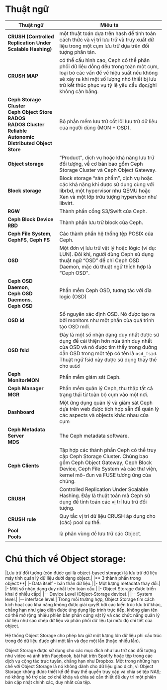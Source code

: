# Thuật ngữ

|Thuật ngữ|Miêu tả|
|------|----|
|**CRUSH (Controlled Replication Under Scalable Hashing)**|một thuật toán dựa trên hash để tính toán cách thức và vị trí lưu trữ và truy xuất dữ liệu trong một cụm lưu trữ dựa trên đối tượng phân tán.|
|**CRUSH MAP**|có thể cấu hình cao, Ceph có thể phân phối dữ liệu đồng đều trong toàn một cụm, loại bỏ các vấn đề về hiệu suất nếu không sẽ xảy ra khi một số lượng nhỏ thiết bị lưu trữ kết thúc phục vụ tỷ lệ yêu cầu đọc/ghi không cân bằng.|
|**Ceph Storage Cluster**</br>**Ceph Object Store**</br>**RADOS**</br>**RADOS Cluster**</br>**Reliable Autonomic Distributed Object Store**|Bộ phần mềm lưu trữ cốt lõi lưu trữ dữ liệu của người dùng (MON + OSD).|
|**Object storage**|“Product”, dịch vụ hoặc khả năng lưu trữ đối tượng, về cơ bản bao gồm Ceph Storage Cluster và  Ceph Object Gateway.|
|**Block storage**|Block storage “sản phẩm”, dịch vụ hoặc các khả năng khi được sử dụng cùng với librbd, một hypervisor như QEMU hoặc Xen và một lớp trừu tượng hypervisor như libvirt.|
|**RGW**|Thành phần cổng S3/Swift của Ceph.|
|**Ceph Block Device**</br> **RBD**|Thành phần lưu trữ block của Ceph.|
|**Ceph File System**, **CephFS**, **Ceph FS**|Các thành phần hệ thống tệp POSIX của Ceph.|
|**OSD**|Một đơn vị lưu trữ vật lý hoặc lôgic (ví dụ: LUN). Đôi khi, người dùng Ceph sử dụng thuật ngữ “OSD” để chỉ Ceph OSD Daemon, mặc dù thuật ngữ thích hợp là “Ceph OSD”.|
|**Ceph OSD Daemon**,</br> **Ceph OSD Daemons**,</br> **Ceph OSD**|Phần mềm Ceph OSD, tương tác với đĩa logic (OSD)|
|**OSD id**|Số nguyên xác định OSD. Nó được tạo ra bởi monitors như một phần của quá trình tạo OSD mới.|
|**OSD fsid**|Đây là một số nhận dạng duy nhất được sử dụng để cải thiện hơn nữa tính duy nhất của OSD và nó được tìm thấy trong đường dẫn OSD trong một tệp có tên là `osd_fsid`. Thuật ngữ fsid này được sử dụng thay thế cho `uuid`|
|**Ceph**</br> **MonitorMON**|Phần mềm giám sát Ceph.|
|**Ceph Manager**</br>**MGR**|Phần mềm quản lý Ceph, thu thập tất cả trạng thái từ toàn bộ cụm vào một nơi.|
|**Dashboard**|Một ứng dụng quản lý và giám sát Ceph dựa trên web được tích hợp sẵn để quản lý các aspects và objects  khác nhau của cụm|
|**Ceph Metadata Server**</br> **MDS**|The Ceph metadata software.|
|**Ceph Clients**|Tập hợp các thành phần Ceph có thể truy cập Ceph Storage Cluster. Chúng bao gồm Ceph Object Gateway, Ceph Block Device, Ceph File System và các thư viện, kernel mô-đun và FUSE tương ứng của chúng.|
|**CRUSH**|Controlled Replication Under Scalable Hashing. Đây là thuật toán mà Ceph sử dụng để tính toán các vị trí lưu trữ đối tượng.|
|**CRUSH rule**|Quy tắc vị trí dữ liệu CRUSH áp dụng cho (các) pool cụ thể.|
|**Pool**</br>**Pools**|là phân vùng để lưu trữ các Object.|

# Chú thích về Object storage:

|Lưu trữ đối tượng (còn được gọi là object-based storage) là lưu trữ dữ liệu máy tính quản lý dữ liệu dưới dạng object.|
|** 3 thành phần trong object:**|
|- Data itself - bản thân dữ liệu.|
|- Một lượng metadata thay đổi.|
|- Một số nhận dạng duy nhất trên toàn cầu.|
|- Object Storage được triển khai ở nhiều cấp:|
|-- Device Level (Object-Storage device).|
|-- System level.|
|-- interface level.|
Trong mỗi trường hợp, Object Storage tìm cách kích hoạt các khả năng không được giải quyết bởi các kiến ​​trúc lưu trữ khác, chẳng hạn như giao diện được ứng dụng lập trình trực tiếp, không gian tên có thể mở rộng nhiều phiên bản phần cứng vật lý và các chức năng quản lý dữ liệu như sao chép dữ liệu và phân phối dữ liệu tại mức độ chi tiết của object.

Hệ thống Object Storage cho phép lưu giữ một lượng lớn dữ liệu phi cấu trúc trong đó dữ liệu được ghi một lần và đọc một lần (hoặc nhiều lần).

Object Storage được sử dụng cho các mục đích như lưu trữ các đối tượng như video và ảnh trên Facebook, bài hát trên Spotify hoặc tệp trong các dịch vụ cộng tác trực tuyến, chẳng hạn như Dropbox. Một trong những hạn chế với Object Storage là nó không dành cho dữ liệu giao dịch, vì Object Storage không được thiết kế để thay thế quyền truy cập và chia sẻ tệp NAS; nó không hỗ trợ các cơ chế khóa và chia sẻ cần thiết để duy trì một phiên bản cập nhật chính xác, duy nhất của tệp.